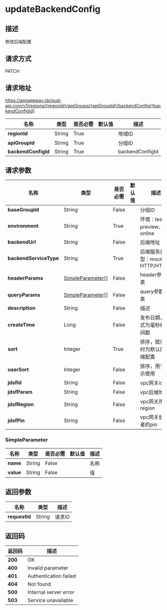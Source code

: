 # updateBackendConfig


## 描述
修改后端配置

## 请求方式
PATCH

## 请求地址
https://apigateway.jdcloud-api.com/v1/regions/{regionId}/apiGroups/{apiGroupId}/backendConfig/{backendConfigId}

|名称|类型|是否必需|默认值|描述|
|---|---|---|---|---|
|**regionId**|String|True| |地域ID|
|**apiGroupId**|String|True| |分组ID|
|**backendConfigId**|String|True| |backendConfigId|

## 请求参数
|名称|类型|是否必需|默认值|描述|
|---|---|---|---|---|
|**baseGroupId**|String|False| |分组ID|
|**environment**|String|True| |环境：test、preview、online|
|**backendUrl**|String|False| |后端地址|
|**backendServiceType**|String|True| |后端服务类型：mock、HTTP/HTTPS|
|**headerParams**|[SimpleParameter[]](updatebackendconfig#simpleparameter)|False| |header参数列表|
|**queryParams**|[SimpleParameter[]](updatebackendconfig#simpleparameter)|False| |query参数列表|
|**description**|String|False| |描述|
|**createTime**|Long|False| |发布日期，格式为毫秒级时间戳|
|**sort**|Integer|True| |排序，赋值0时为默认的后端配置|
|**userSort**|Integer|False| |排序，用于展示使用|
|**jdsfId**|String|False| |vpc网关id|
|**jdsfParam**|String|False| |vpc后端地址|
|**jdsfRegion**|String|False| |vpc网关所属region|
|**jdsfPin**|String|False| |vpc网关创建者的pin|

### <div id="simpleparameter">SimpleParameter</div>
|名称|类型|是否必需|默认值|描述|
|---|---|---|---|---|
|**name**|String|False| |名称|
|**value**|String|False| |值|

## 返回参数
|名称|类型|描述|
|---|---|---|
|**requestId**|String|请求ID|


## 返回码
|返回码|描述|
|---|---|
|**200**|OK|
|**400**|Invalid parameter|
|**401**|Authentication failed|
|**404**|Not found|
|**500**|Internal server error|
|**503**|Service unavailable|

